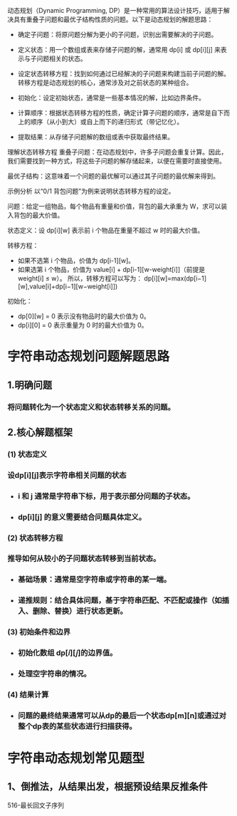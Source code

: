 动态规划（Dynamic Programming, DP）是一种常用的算法设计技巧，适用于解决具有重叠子问题和最优子结构性质的问题。以下是动态规划的解题思路：

+ 确定子问题：将原问题分解为更小的子问题，识别出需要解决的子问题。

+ 定义状态：用一个数组或表来存储子问题的解，通常用 dp[i] 或 dp[i][j] 来表示与子问题相关的状态。

+ 设定状态转移方程：找到如何通过已经解决的子问题来构建当前子问题的解。转移方程是动态规划的核心，通常涉及对之前状态的某种组合。

+ 初始化：设定初始状态，通常是一些基本情况的解，比如边界条件。

+ 计算顺序：根据状态转移方程的性质，确定计算子问题的顺序，通常是自下而上的顺序（从小到大）或自上而下的递归形式（带记忆化）。

+ 提取结果：从存储子问题解的数组或表中获取最终结果。

理解状态转移方程
重叠子问题：在动态规划中，许多子问题会重复计算。因此，我们需要找到一种方式，将这些子问题的解存储起来，以便在需要时直接使用。

最优子结构：这意味着一个问题的最优解可以通过其子问题的最优解来得到。

示例分析
以“0/1 背包问题”为例来说明状态转移方程的设定。

问题：给定一组物品，每个物品有重量和价值，背包的最大承重为 W，求可以装入背包的最大价值。

状态定义：设 dp[i][w] 表示前 i 个物品在重量不超过 w 时的最大价值。

转移方程：

+ 如果不选第 i 个物品，价值为 dp[i-1][w]。
+ 如果选第 i 个物品，价值为 value[i] + dp[i-1][w-weight[i]]（前提是 weight[i] ≤ w）。
  所以，转移方程可以写为：
  dp[i][w]=max(dp[i−1][w],value[i]+dp[i−1][w−weight[i]])

初始化：

+ dp[0][w] = 0 表示没有物品时的最大价值为 0。
+ dp[i][0] = 0 表示重量为 0 时的最大价值为 0。

# 字符串动态规划问题解题思路

## 1.明确问题

### 将问题转化为一个**状态定义**和**状态转移关系**的问题。

## 2.核心解题框架

### (1) 状态定义

### 设dp[i][j]表示字符串相关问题的状态

* ### i 和 j 通常是字符串下标，用于表示部分问题的子状态。
* ### dp[i][j] 的意义需要结合问题具体定义。

### (2) 状态转移方程

### 推导如何从较小的子问题状态转移到当前状态。

* ### 基础场景：通常是空字符串或字符串的某一端。
* ### 递推规则：结合具体问题，基于字符串匹配、不匹配或操作（如插入、删除、替换）进行状态更新。

### (3) 初始条件和边界

* ### 初始化数组 dp[𝑖][𝑗]的边界值。
* ### 处理空字符串的情况。

### (4) 结果计算

* ### 问题的最终结果通常可以从dp的最后一个状态dp[m][n]或通过对整个dp表的某些状态进行扫描获得。

# 字符串动态规划常见题型

## 1、倒推法，从结果出发，根据预设结果反推条件
516-最长回文子序列

